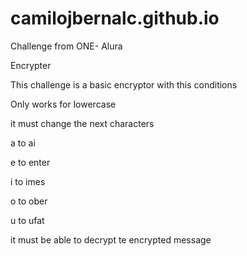 # camilojbernalc.github.io
Challenge from ONE- Alura

Encrypter

This challenge is a basic encryptor with this conditions

Only works for lowercase

it must change the next characters

a to ai

e to enter

i to imes

o to ober

u to ufat

it must be able to decrypt te encrypted message
